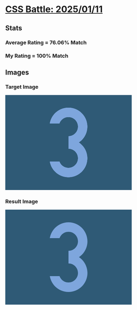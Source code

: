 # [CSS Battle: 2025/01/11](https://cssbattle.dev/play/mpFTxV4JWOWt011Jova8)

## Stats

### Average Rating = 76.06% Match

### My Rating = 100% Match

## Images

### Target Image

![](./images/target.png)

### Result Image

![](./images/result.png)

